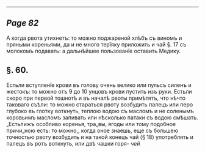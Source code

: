 

---
*Page 82*
---

А когда рвота утихнетъ: то можно поджареной хлѣбъ съ виномъ и пряными кореньями, да и не много терїяку приложить и чай §. 17 съ молокомъ подавать: а дальнѣйшее пользованїе оставить Медику.
## §. 60.
Естьли вступленїе крови въ голову очень велико или пульсъ силенъ и жестокъ: то можно отъ 9 до 10 унцовъ крови пустить изъ руки.
Естьли скоро при первой тошнотѣ и въ началѣ рвоты примѣтятъ, что нѣчто таковаго съѣли: то можно стараться рвоту возбудить палецъ или перо глубоко въ глотку воткнуть, теплою водою съ масломъ и не соленымъ коровьимъ масломъ запивать или нѣсколько патаки съ водою смѣшать.
„Естьлижъ особливо коренья, тра„вы, ягоды или тому подобное причи„ною есть: то можно,, когда оное знаешь, еще съ большею точностью рвоту возбудить и на такой конецъ чай (§ 18) употреблять и палецъ въ ротъ воткнуть, или двѣ чашки горя-
*чей*